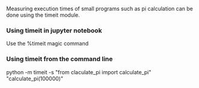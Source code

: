Measuring execution times of small programs such as pi calculation can be done 
using the timeit module.

### Using timeit in jupyter notebook

Use the %timeit magic command


### Using timeit from the command line

python -m timeit -s "from claculate_pi import calculate_pi" "calculate_pi(100000)"